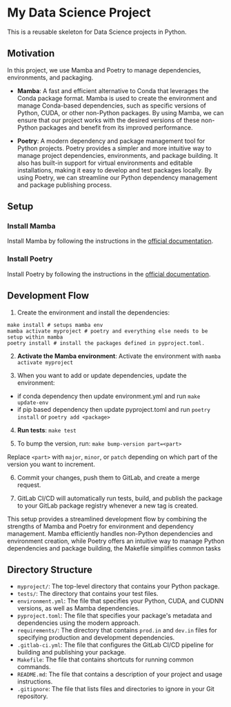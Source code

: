 # My Data Science Project

This is a reusable skeleton for Data Science projects in Python.


## Motivation

In this project, we use Mamba and Poetry to manage dependencies, environments, and packaging.

- **Mamba**: A fast and efficient alternative to Conda that leverages the Conda package format. Mamba is used to create the environment and manage Conda-based dependencies, such as specific versions of Python, CUDA, or other non-Python packages. By using Mamba, we can ensure that our project works with the desired versions of these non-Python packages and benefit from its improved performance.

- **Poetry**: A modern dependency and package management tool for Python projects. Poetry provides a simpler and more intuitive way to manage project dependencies, environments, and package building. It also has built-in support for virtual environments and editable installations, making it easy to develop and test packages locally. By using Poetry, we can streamline our Python dependency management and package publishing process.

## Setup

### Install Mamba

Install Mamba by following the instructions in the [official documentation](https://github.com/mamba-org/mamba#install-mambaforge).

### Install Poetry

Install Poetry by following the instructions in the [official documentation](https://python-poetry.org/docs/#installation).


## Development Flow

1. Create the environment and install the dependencies: 
```
make install # setups mamba env
mamba activate myproject # poetry and everything else needs to be setup within mamba
poetry install # install the packages defined in pyproject.toml.
```
2. **Activate the Mamba environment**: Activate the environment with `mamba activate myproject`

3. When you want to add or update dependencies, update the environment:
* if conda dependency then update environment.yml and run `make update-env`
* if pip based dependency then update pyproject.toml and run `poetry install` or `poetry add <package>`

4. **Run tests**: `make test`

5. To bump the version, run: `make bump-version part=<part>`

Replace `<part>` with `major`, `minor`, or `patch` depending on which part of the version you want to increment.

6. Commit your changes, push them to GitLab, and create a merge request.

7. GitLab CI/CD will automatically run tests, build, and publish the package to your GitLab package registry whenever a new tag is created.

This setup provides a streamlined development flow by combining the strengths of Mamba and Poetry for environment and dependency management. Mamba efficiently handles non-Python dependencies and environment creation, while Poetry offers an intuitive way to manage Python dependencies and package building, the Makefile simplifies common tasks

## Directory Structure

- `myproject/`: The top-level directory that contains your Python package.
- `tests/`: The directory that contains your test files.
- `environment.yml`: The file that specifies your Python, CUDA, and CUDNN versions, as well as Mamba dependencies.
- `pyproject.toml`: The file that specifies your package's metadata and dependencies using the modern approach.
- `requirements/`: The directory that contains `prod.in` and `dev.in` files for specifying production and development dependencies.
- `.gitlab-ci.yml`: The file that configures the GitLab CI/CD pipeline for building and publishing your package.
- `Makefile`: The file that contains shortcuts for running common commands.
- `README.md`: The file that contains a description of your project and usage instructions.
- `.gitignore`: The file that lists files and directories to ignore in your Git repository.

